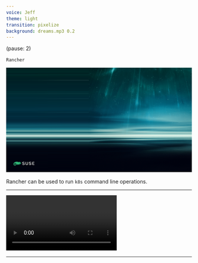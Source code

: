 ```yaml
---
voice: Jeff
theme: light
transition: pixelize
background: dreams.mp3 0.2
---
```


(pause: 2)

```
Rancher
```

![](background.png)

<!-- Start Script --> 
Rancher can be used to run `k8s` command line operations.
<!-- End Script --> 

---

![](https://github.com/shpwrck/rancher-ui-video-generation/releases/download/v0.0.1/test_canvas_chromium.mp4)

---
